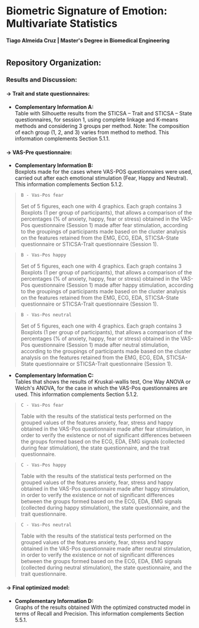 # Biometric Signature of Emotion: Multivariate Statistics
#### Tiago Almeida Cruz  | Master's Degree in Biomedical Engineering 
#
## Repository Organization: 
### Results and Discussion: 
#### &#8594; Trait and state questionnaires: 
* __Complementary Information A:__<br>Table with Silhouette results from the STICSA – Trait and STICSA – State questionnaires, for session 1, using complete linkage and K-means methods and considering 3 groups per method. Note: The composition of each group (1, 2, and 3) varies from method to method. This information complements Section 5.1.1.
#### &#8594; VAS-Pre questionnaire: 
* __Complementary Information B:__<br>Boxplots made for the cases where VAS-POS questionnaires were used, carried out after each emotional stimulation (Fear, Happy and Neutral). This information complements Section 5.1.2. 
>     B - Vas-Pos fear 
>Set of 5 figures, each one with 4 graphics. Each graph contains 3 Boxplots (1 per group of participants), that allows a comparison of the percentages (% of anxiety, happy, fear or stress) obtained in the VAS-Pos questionnaire (Session 1) made after fear stimulation, according to the groupings of participants made based on the cluster analysis on the features retained from the EMG, ECG, EDA, STICSA-State questionnaire or STICSA-Trait questionnaire (Session 1). 

>     B - Vas-Pos happy
>Set of 5 figures, each one with 4 graphics. Each graph contains 3 Boxplots (1 per group of participants), that allows a comparison of the percentages (% of anxiety, happy, fear or stress) obtained in the VAS-Pos questionnaire (Session 1) made after happy stimulation, according to the groupings of participants made based on the cluster analysis on the features retained from the EMG, ECG, EDA, STICSA-State questionnaire or STICSA-Trait questionnaire (Session 1). 

>     B - Vas-Pos neutral
>Set of 5 figures, each one with 4 graphics. Each graph contains 3 Boxplots (1 per group of participants), that allows a comparison of the percentages (% of anxiety, happy, fear or stress) obtained in the VAS-Pos questionnaire (Session 1) made after neutral stimulation, according to the groupings of participants made based on the cluster analysis on the features retained from the EMG, ECG, EDA, STICSA-State questionnaire or STICSA-Trait questionnaire (Session 1). 

* __Complementary Information C:__<br>Tables that shows the results of Kruskal-wallis test, One Way ANOVA or Welch's ANOVA, for the case in 
which the VAS-Pos questionnaires are used. This information complements Section 5.1.2. 
>     C - Vas-Pos fear 
>Table with the results of the statistical tests performed on the grouped values of the features anxiety, fear, 
stress and happy obtained in the VAS-Pos questionnaire made after fear stimulation, in order to verify the existence or not of significant 
differences between the groups formed based on the ECG, EDA, EMG signals (collected during fear stimulation), the state 
questionnaire, and the trait questionnaire.

>     C - Vas-Pos happy
>Table with the results of the statistical tests performed on the grouped values of the features anxiety, fear, 
stress and happy obtained in the VAS-Pos questionnaire made after happy stimulation, in order to verify the existence or not of significant 
differences between the groups formed based on the ECG, EDA, EMG signals (collected during happy stimulation), the state 
questionnaire, and the trait questionnaire.

>     C - Vas-Pos neutral
>Table with the results of the statistical tests performed on the grouped values of the features anxiety, fear, 
stress and happy obtained in the VAS-Pos questionnaire made after neutral stimulation, in order to verify the existence or not of significant 
differences between the groups formed based on the ECG, EDA, EMG signals (collected during neutral stimulation), the state 
questionnaire, and the trait questionnaire.

#### &#8594; Final optimized model: 
* __Complementary Information D:__<br>Graphs of the results obtained With the optimized constructed model in terms of Recall and Precision. This information complements Section 5.5.1. 
